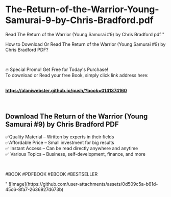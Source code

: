 # The-Return-of-the-Warrior-Young-Samurai-9-by-Chris-Bradford.pdf
Read The Return of the Warrior (Young Samurai #9) by Chris Bradford pdf
"<p>How to Download Or Read The Return of the Warrior (Young Samurai #9) by Chris Bradford PDF?</p>
<p>&nbsp;</p>
<p>&#128293;  Special Promo! Get Free for Today's Purchase!<br />To download or Read your free Book, simply click link address here:&nbsp;<br />&nbsp;</p>
<p><a href=""https://alaniwebster.github.io/push/?book=0141374160""><strong>https://alaniwebster.github.io/push/?book=0141374160</strong></a></p>
<p>&nbsp;</p>
<h2>Download The Return of the Warrior (Young Samurai #9) by Chris Bradford PDF</h2>
<p>&#x2705;Quality Material &ndash; Written by experts in their fields<br />&#x2705;Affordable Price &ndash; Small investment for big results<br />&#x2705; Instant Access &ndash; Can be read directly anywhere and anytime<br />&#x2705; Various Topics &ndash; Business, self-development, finance, and more</p>
<p>&nbsp;</p>
<p>#BOOK #PDFBOOK #EBOOK #BESTSELLER</p>
"
![image](https://github.com/user-attachments/assets/0d509c5a-b61d-45c6-8fa7-2636927d673b)
